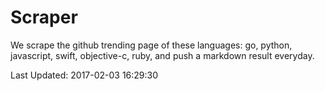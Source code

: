 # Scraper

We scrape the github trending page of these languages: go, python, javascript, swift, objective-c, ruby, and push a markdown result everyday.

Last Updated: 2017-02-03 16:29:30